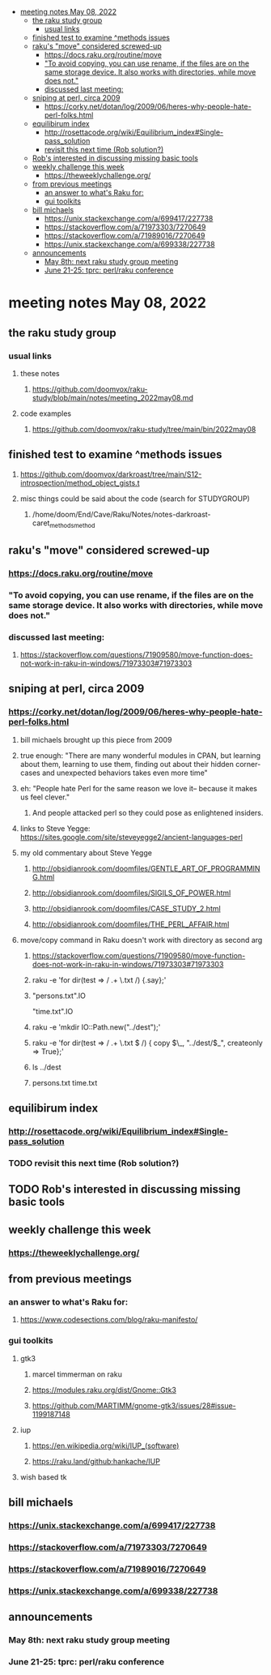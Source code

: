 - [meeting notes May 08, 2022](#orga71d9d2)
  - [the raku study group](#org2abd926)
    - [usual links](#orgde519ac)
  - [finished test to examine ^methods issues](#org0b93e56)
  - [raku's "move" considered screwed-up](#org1cf0b10)
    - [<https://docs.raku.org/routine/move>](#orgdc6db3a)
    - ["To avoid copying, you can use rename, if the files are on the same storage device. It also works with directories, while move does not."](#org00e21d3)
    - [discussed last meeting:](#orgf698ccc)
  - [sniping at perl, circa 2009](#org6991a3b)
    - [<https://corky.net/dotan/log/2009/06/heres-why-people-hate-perl-folks.html>](#org13ee3b3)
  - [equilibirum index](#orgc2a6782)
    - [<http://rosettacode.org/wiki/Equilibrium_index#Single-pass_solution>](#org01b34ff)
    - [revisit this next time (Rob solution?)](#org9431d6d)
  - [Rob's interested in discussing missing basic tools](#orgce6d21f)
  - [weekly challenge this week](#org9eaf1f6)
    - [<https://theweeklychallenge.org/>](#orge7762de)
  - [from previous meetings](#orgecd338e)
    - [an answer to what's Raku for:](#orgfcca646)
    - [gui toolkits](#orga8b92af)
  - [bill michaels](#orgdcff806)
    - [<https://unix.stackexchange.com/a/699417/227738>](#org58d2589)
    - [<https://stackoverflow.com/a/71973303/7270649>](#org8d472a7)
    - [<https://stackoverflow.com/a/71989016/7270649>](#orgbcfe14a)
    - [<https://unix.stackexchange.com/a/699338/227738>](#org0b28cb6)
  - [announcements](#orgc63aaf2)
    - [May 8th: next raku study group meeting](#org2b47d58)
    - [June 21-25: tprc: perl/raku conference](#orge993b1d)


<a id="orga71d9d2"></a>

# meeting notes May 08, 2022


<a id="org2abd926"></a>

## the raku study group


<a id="orgde519ac"></a>

### usual links

1.  these notes

    1.  <https://github.com/doomvox/raku-study/blob/main/notes/meeting_2022may08.md>

2.  code examples

    1.  <https://github.com/doomvox/raku-study/tree/main/bin/2022may08>


<a id="org0b93e56"></a>

## finished test to examine ^methods issues

1.  <https://github.com/doomvox/darkroast/tree/main/S12-introspection/method_object_gists.t>

2.  misc things could be said about the code (search for STUDYGROUP)

    1.  /home/doom/End/Cave/Raku/Notes/notes-darkroast-caret<sub>methods</sub><sub>method</sub>


<a id="org1cf0b10"></a>

## raku's "move" considered screwed-up


<a id="orgdc6db3a"></a>

### <https://docs.raku.org/routine/move>


<a id="org00e21d3"></a>

### "To avoid copying, you can use rename, if the files are on the same storage device. It also works with directories, while move does not."


<a id="orgf698ccc"></a>

### discussed last meeting:

1.  <https://stackoverflow.com/questions/71909580/move-function-does-not-work-in-raku-in-windows/71973303#71973303>


<a id="org6991a3b"></a>

## sniping at perl, circa 2009


<a id="org13ee3b3"></a>

### <https://corky.net/dotan/log/2009/06/heres-why-people-hate-perl-folks.html>

1.  bill michaels brought up this piece from 2009

2.  true enough: "There are many wonderful modules in CPAN, but learning about them, learning to use them, finding out about their hidden corner-cases and unexpected behaviors takes even more time"

3.  eh: "People hate Perl for the same reason we love it&#x2013; because it makes us feel clever."

    1.  And people attacked perl so they could pose as enlightened insiders.

4.  links to Steve Yegge: <https://sites.google.com/site/steveyegge2/ancient-languages-perl>

5.  my old commentary about Steve Yegge

    1.  <http://obsidianrook.com/doomfiles/GENTLE_ART_OF_PROGRAMMING.html>
    
    2.  <http://obsidianrook.com/doomfiles/SIGILS_OF_POWER.html>
    
    3.  <http://obsidianrook.com/doomfiles/CASE_STUDY_2.html>
    
    4.  <http://obsidianrook.com/doomfiles/THE_PERL_AFFAIR.html>

6.  move/copy command in Raku doesn't work with directory as second arg

    1.  <https://stackoverflow.com/questions/71909580/move-function-does-not-work-in-raku-in-windows/71973303#71973303>
    
    2.  raku -e 'for dir(test => / .+ \\.txt /) {.say};'
    
    3.  "persons.txt".IO
    
        "time.txt".IO
    
    4.  raku -e 'mkdir IO::Path.new("../dest");'
    
    5.  raku -e 'for dir(test => / .+ \\.txt $ /) { copy $\_, "../dest/$\_", createonly => True};'
    
    6.  ls ../dest
    
    7.  persons.txt time.txt


<a id="orgc2a6782"></a>

## equilibirum index


<a id="org01b34ff"></a>

### <http://rosettacode.org/wiki/Equilibrium_index#Single-pass_solution>


<a id="org9431d6d"></a>

### TODO revisit this next time (Rob solution?)


<a id="orgce6d21f"></a>

## TODO Rob's interested in discussing missing basic tools


<a id="org9eaf1f6"></a>

## weekly challenge this week


<a id="orge7762de"></a>

### <https://theweeklychallenge.org/>


<a id="orgecd338e"></a>

## from previous meetings


<a id="orgfcca646"></a>

### an answer to what's Raku for:

1.  <https://www.codesections.com/blog/raku-manifesto/>


<a id="orga8b92af"></a>

### gui toolkits

1.  gtk3

    1.  marcel timmerman on raku
    
    2.  <https://modules.raku.org/dist/Gnome::Gtk3>
    
    3.  <https://github.com/MARTIMM/gnome-gtk3/issues/28#issue-1199187148>

2.  iup

    1.  <https://en.wikipedia.org/wiki/IUP_(software)>
    
    2.  <https://raku.land/github:hankache/IUP>

3.  wish based tk


<a id="orgdcff806"></a>

## bill michaels


<a id="org58d2589"></a>

### <https://unix.stackexchange.com/a/699417/227738>


<a id="org8d472a7"></a>

### <https://stackoverflow.com/a/71973303/7270649>


<a id="orgbcfe14a"></a>

### <https://stackoverflow.com/a/71989016/7270649>


<a id="org0b28cb6"></a>

### <https://unix.stackexchange.com/a/699338/227738>


<a id="orgc63aaf2"></a>

## announcements


<a id="org2b47d58"></a>

### May 8th: next raku study group meeting


<a id="orge993b1d"></a>

### June 21-25: tprc: perl/raku conference
